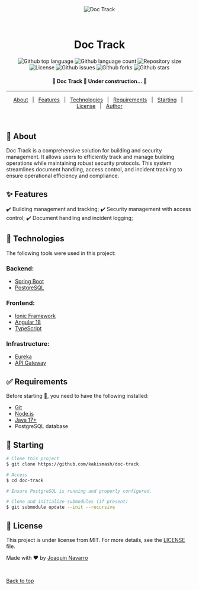 <div align="center" id="top"> 
  <img src="./.github/app.gif" alt="Doc Track" />

  &#xa0;

  <!-- <a href="https://doctrack.netlify.app">Demo</a> -->
</div>

<h1 align="center">Doc Track</h1>

<p align="center">
  <img alt="Github top language" src="https://img.shields.io/github/languages/top/kakismash/doc-track?color=56BEB8">

  <img alt="Github language count" src="https://img.shields.io/github/languages/count/kakismash/doc-track?color=56BEB8">

  <img alt="Repository size" src="https://img.shields.io/github/repo-size/kakismash/doc-track?color=56BEB8">

  <img alt="License" src="https://img.shields.io/github/license/kakismash/doc-track?color=56BEB8">

  <img alt="Github issues" src="https://img.shields.io/github/issues/kakismash/doc-track?color=56BEB8" />

  <img alt="Github forks" src="https://img.shields.io/github/forks/kakismash/doc-track?color=56BEB8" />

  <img alt="Github stars" src="https://img.shields.io/github/stars/kakismash/doc-track?color=56BEB8" />
</p>

<h4 align="center"> 
	🚧  Doc Track 🚀 Under construction...  🚧
</h4> 

<hr>

<p align="center">
  <a href="#dart-about">About</a> &#xa0; | &#xa0; 
  <a href="#sparkles-features">Features</a> &#xa0; | &#xa0;
  <a href="#rocket-technologies">Technologies</a> &#xa0; | &#xa0;
  <a href="#white_check_mark-requirements">Requirements</a> &#xa0; | &#xa0;
  <a href="#checkered_flag-starting">Starting</a> &#xa0; | &#xa0;
  <a href="#memo-license">License</a> &#xa0; | &#xa0;
  <a href="https://github.com/kakismask" target="_blank">Author</a>
</p>

<br>

## :dart: About ##

Doc Track is a comprehensive solution for building and security management. It allows users to efficiently track and manage building operations while maintaining robust security protocols. This system streamlines document handling, access control, and incident tracking to ensure operational efficiency and compliance.

## :sparkles: Features ##

:heavy_check_mark: Building management and tracking;
:heavy_check_mark: Security management with access control;
:heavy_check_mark: Document handling and incident logging;

## :rocket: Technologies ##

The following tools were used in this project:

### Backend:
- [Spring Boot](https://spring.io/projects/spring-boot)
- [PostgreSQL](https://www.postgresql.org/)

### Frontend:
- [Ionic Framework](https://ionicframework.com/)
- [Angular 18](https://angular.io/)
- [TypeScript](https://www.typescriptlang.org/)

### Infrastructure:
- [Eureka](https://spring.io/projects/spring-cloud-netflix)
- [API Gateway](https://spring.io/projects/spring-cloud-gateway)

## :white_check_mark: Requirements ##

Before starting :checkered_flag:, you need to have the following installed:

- [Git](https://git-scm.com)
- [Node.js](https://nodejs.org/en/)
- [Java 17+](https://www.oracle.com/java/technologies/javase-jdk17-downloads.html)
- PostgreSQL database

## :checkered_flag: Starting ##

```bash
# Clone this project
$ git clone https://github.com/kakismash/doc-track

# Access
$ cd doc-track

# Ensure PostgreSQL is running and properly configured.

# Clone and initialize submodules (if present)
$ git submodule update --init --recursive
```

## :memo: License ##

This project is under license from MIT. For more details, see the [LICENSE](LICENSE.md) file.


Made with :heart: by <a href="https://github.com/kakismash" target="_blank">Joaquin Navarro</a>

&#xa0;

<a href="#top">Back to top</a>
